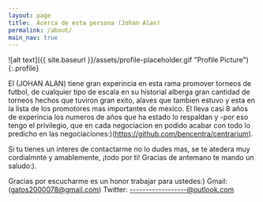 ```yaml
---
layout: page
title:  Acerca de esta persona (Johan Alan)
permalink: /about/
main_nav: true
---
```


![alt text]({{ site.baseurl }}/assets/profile-placeholder.gif "Profile Picture"){:.profile}

El (JOHAN ALAN) tiene gran experincia en esta rama promover torneos de futbol, de cualquier tipo de escala en su historial alberga gran cantidad de torneos hechos que tuviron gran exito, alaves que tambien estuvo y esta en la lista de los promotores mas importantes de mexico. El lleva casi 8 años de experincia los numeros de años que ha estado lo respaldan y -por eso tengo el privilegio, que en cada negociacion en podido acabar con todo lo predicho en las negociaciones:)(https://github.com/bencentra/centrarium).

Si tu tienes un interes de contactarme no lo dudes mas, se te atedera muy cordialmnte y amablemente, ¡todo por ti! Gracias de antemano te mando un saludo:).

Gracias por escucharme es un honor trabajar para ustedes:)
Gmail: (gatos2000078@gmail.com)
Twitter: ------------------@outlook.com
